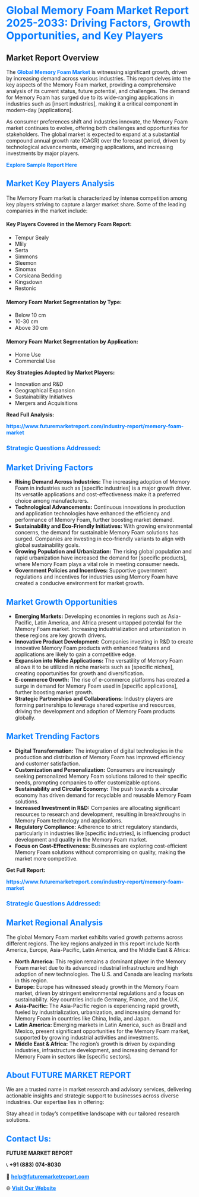 <h1 style="color: #007BFF;">Global Memory Foam Market Report 2025-2033: Driving Factors, Growth Opportunities, and Key Players</h1>

<section id="overview">
<h2>Market Report Overview</h2>
<p>The <a href="https://www.futuremarketreport.com/industry-report/memory-foam-market" style="color: #007BFF; text-decoration: none;"><strong>Global Memory Foam Market</strong></a> is witnessing significant growth, driven by increasing demand across various industries. This report delves into the key aspects of the Memory Foam market, providing a comprehensive analysis of its current status, future potential, and challenges. The demand for Memory Foam has surged due to its wide-ranging applications in industries such as [insert industries], making it a critical component in modern-day [applications].</p>
<p>As consumer preferences shift and industries innovate, the Memory Foam market continues to evolve, offering both challenges and opportunities for stakeholders. The global market is expected to expand at a substantial compound annual growth rate (CAGR) over the forecast period, driven by technological advancements, emerging applications, and increasing investments by major players.</p>
</section>

<section id="overview">
<p><a href="https://www.futuremarketreport.com/request-sample/reportId=104523" style="color: #007BFF; text-decoration: none;"><strong>Explore Sample Report Here</strong></a></p>
</section>

<section id="key-players">
<h2 style="color: #007BFF;">Market Key Players Analysis</h2>
<p>The Memory Foam market is characterized by intense competition among key players striving to capture a larger market share. Some of the leading companies in the market include:</p>
<h4>Key Players Covered in the Memory Foam Report:</h4>
<ul><li>Tempur Sealy</li><li>Mlily</li><li>Serta</li><li>Simmons</li><li>Sleemon</li><li>Sinomax</li><li>Corsicana Bedding</li><li>Kingsdown</li><li>Restonic</li></ul>
<h4>Memory Foam Market Segmentation by Type:</h4>
<ul><li>Below 10 cm</li><li>10-30 cm</li><li>Above 30 cm</li></ul>

<h4>Memory Foam Market Segmentation by Application:</h4>
<ul><li>Home Use</li><li>Commercial Use</li></ul>
<p><strong>Key Strategies Adopted by Market Players:</strong></p>
<ul>
<li>Innovation and R&D</li>
<li>Geographical Expansion</li>
<li>Sustainability Initiatives</li>
<li>Mergers and Acquisitions</li>
</ul>
</section>

<section>
<p><strong>Read Full Analysis: </strong></p><a href="https://www.futuremarketreport.com/industry-report/memory-foam-market" style="color: #007BFF; text-decoration: none;"><strong>https://www.futuremarketreport.com/industry-report/memory-foam-market</strong></a>
<h3 style="color: #007BFF;">Strategic Questions Addressed:</h3>
</section>

<section id="driving-factors">
<h2 style="color: #007BFF;">Market Driving Factors</h2>
<ul>
<li><strong>Rising Demand Across Industries:</strong> The increasing adoption of Memory Foam in industries such as [specific industries] is a major growth driver. Its versatile applications and cost-effectiveness make it a preferred choice among manufacturers.</li>
<li><strong>Technological Advancements:</strong> Continuous innovations in production and application technologies have enhanced the efficiency and performance of Memory Foam, further boosting market demand.</li>
<li><strong>Sustainability and Eco-Friendly Initiatives:</strong> With growing environmental concerns, the demand for sustainable Memory Foam solutions has surged. Companies are investing in eco-friendly variants to align with global sustainability goals.</li>
<li><strong>Growing Population and Urbanization:</strong> The rising global population and rapid urbanization have increased the demand for [specific products], where Memory Foam plays a vital role in meeting consumer needs.</li>
<li><strong>Government Policies and Incentives:</strong> Supportive government regulations and incentives for industries using Memory Foam have created a conducive environment for market growth.</li>
</ul>
</section>

<section id="growth-opportunities">
<h2 style="color: #007BFF;">Market Growth Opportunities</h2>
<ul>
<li><strong>Emerging Markets:</strong> Developing economies in regions such as Asia-Pacific, Latin America, and Africa present untapped potential for the Memory Foam market. Increasing industrialization and urbanization in these regions are key growth drivers.</li>
<li><strong>Innovative Product Development:</strong> Companies investing in R&D to create innovative Memory Foam products with enhanced features and applications are likely to gain a competitive edge.</li>
<li><strong>Expansion into Niche Applications:</strong> The versatility of Memory Foam allows it to be utilized in niche markets such as [specific niches], creating opportunities for growth and diversification.</li>
<li><strong>E-commerce Growth:</strong> The rise of e-commerce platforms has created a surge in demand for Memory Foam used in [specific applications], further boosting market growth.</li>
<li><strong>Strategic Partnerships and Collaborations:</strong> Industry players are forming partnerships to leverage shared expertise and resources, driving the development and adoption of Memory Foam products globally.</li>
</ul>
</section>

<section id="trending-factors">
<h2 style="color: #007BFF;">Market Trending Factors</h2>
<ul>
<li><strong>Digital Transformation:</strong> The integration of digital technologies in the production and distribution of Memory Foam has improved efficiency and customer satisfaction.</li>
<li><strong>Customization and Personalization:</strong> Consumers are increasingly seeking personalized Memory Foam solutions tailored to their specific needs, prompting companies to offer customizable options.</li>
<li><strong>Sustainability and Circular Economy:</strong> The push towards a circular economy has driven demand for recyclable and reusable Memory Foam solutions.</li>
<li><strong>Increased Investment in R&D:</strong> Companies are allocating significant resources to research and development, resulting in breakthroughs in Memory Foam technology and applications.</li>
<li><strong>Regulatory Compliance:</strong> Adherence to strict regulatory standards, particularly in industries like [specific industries], is influencing product development and quality in the Memory Foam market.</li>
<li><strong>Focus on Cost-Effectiveness:</strong> Businesses are exploring cost-efficient Memory Foam solutions without compromising on quality, making the market more competitive.</li>
</ul>
</section>

<section>
<p><strong>Get Full Report: </strong></p><a href="https://www.futuremarketreport.com/industry-report/memory-foam-market" style="color: #007BFF; text-decoration: none;"><strong>https://www.futuremarketreport.com/industry-report/memory-foam-market</strong></a>
<h3 style="color: #007BFF;">Strategic Questions Addressed:</h3>
</section>


<section id="regional-analysis">
<h2 style="color: #007BFF;">Market Regional Analysis</h2>
<p>The global Memory Foam market exhibits varied growth patterns across different regions. The key regions analyzed in this report include North America, Europe, Asia-Pacific, Latin America, and the Middle East & Africa:</p>
<ul>
<li><strong>North America:</strong> This region remains a dominant player in the Memory Foam market due to its advanced industrial infrastructure and high adoption of new technologies. The U.S. and Canada are leading markets in this region.</li>
<li><strong>Europe:</strong> Europe has witnessed steady growth in the Memory Foam market, driven by stringent environmental regulations and a focus on sustainability. Key countries include Germany, France, and the U.K.</li>
<li><strong>Asia-Pacific:</strong> The Asia-Pacific region is experiencing rapid growth, fueled by industrialization, urbanization, and increasing demand for Memory Foam in countries like China, India, and Japan.</li>
<li><strong>Latin America:</strong> Emerging markets in Latin America, such as Brazil and Mexico, present significant opportunities for the Memory Foam market, supported by growing industrial activities and investments.</li>
<li><strong>Middle East & Africa:</strong> The region’s growth is driven by expanding industries, infrastructure development, and increasing demand for Memory Foam in sectors like [specific sectors].</li>
</ul>
</section>

<footer>
<h2 style="color: #007BFF;">About FUTURE MARKET REPORT</h2>
<p>We are a trusted name in market research and advisory services, delivering actionable insights and strategic support to businesses across diverse industries. Our expertise lies in offering:</p>

<p>Stay ahead in today’s competitive landscape with our tailored research solutions.</p>

<h2 style="color: #007BFF;">Contact Us:</h2>
<p><strong>FUTURE MARKET REPORT</strong></p>
<p>📞 <strong>+91 (883) 074-8030</strong></p>
<p>📧 <strong><a href="mailto:help@futuremarketreport.com" style="color: #007BFF;">help@futuremarketreport.com</a></strong></p>
<p>🌐 <strong><a href="https://www.futuremarketreport.com/" style="color: #007BFF;">Visit Our Website</a></strong></p>
</footer>